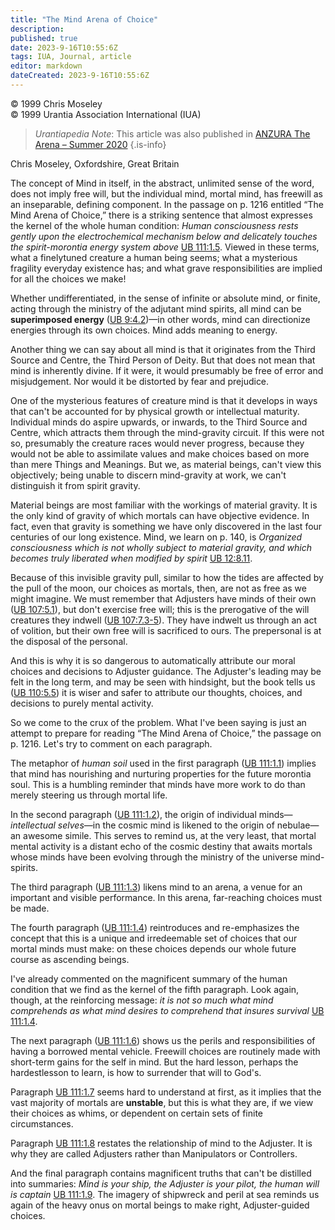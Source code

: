 ```yaml
---
title: "The Mind Arena of Choice"
description: 
published: true
date: 2023-9-16T10:55:6Z
tags: IUA, Journal, article
editor: markdown
dateCreated: 2023-9-16T10:55:6Z
---
```


<p class="v-card v-sheet theme--light grey lighten-3 px-2">© 1999 Chris Moseley<br>© 1999 Urantia Association International (IUA)</p>


> _Urantiapedia Note_: This article was also published in [ANZURA The Arena – Summer 2020](/en/article/Chris_Moseley/The_Mind_Arena_of_Choice)
{.is-info}

Chris Moseley, Oxfordshire, Great Britain

The concept of Mind in itself, in the abstract, unlimited sense of the word, does not imply free will, but the individual mind, mortal mind, has freewill as an inseparable, defining component. In the passage on p. 1216 entitled “The Mind Arena of Choice,” there is a striking sentence that almost expresses the kernel of the whole human condition: _Human consciousness rests gently upon the electrochemical mechanism below and delicately touches the spirit-morontia energy system above_ [UB 111:1.5](/en/The_Urantia_Book/111#p1_5). Viewed in these terms, what a finelytuned creature a human being seems; what a mysterious fragility everyday existence has; and what grave responsibilities are implied for all the choices we make!

Whether undifferentiated, in the sense of infinite or absolute mind, or finite, acting through the ministry of the adjutant mind spirits, all mind can be **superimposed energy** ([UB 9:4.2](/en/The_Urantia_Book/9#p4_2))—in other words, mind can directionize energies through its own choices. Mind adds meaning to energy.

Another thing we can say about all mind is that it originates from the Third Source and Centre, the Third Person of Deity. But that does not mean that mind is inherently divine. If it were, it would presumably be free of error and misjudgement. Nor would it be distorted by fear and prejudice.

One of the mysterious features of creature mind is that it develops in ways that can't be accounted for by physical growth or intellectual maturity. Individual minds do aspire upwards, or inwards, to the Third Source and Centre, which attracts them through the mind-gravity circuit. If this were not so, presumably the creature races would never progress, because they would not be able to assimilate values and make choices based on more than mere Things and Meanings. But we, as material beings, can't view this objectively; being unable to discern mind-gravity at work, we can't distinguish it from spirit gravity.

Material beings are most familiar with the workings of material gravity. It is the only kind of gravity of which mortals can have objective evidence. In fact, even that gravity is something we have only discovered in the last four centuries of our long existence. Mind, we learn on p. 140, is _Organized consciousness which is not wholly subject to material gravity, and which becomes truly liberated when modified by spirit_ [UB 12:8.11](/en/The_Urantia_Book/12#p8_11).

Because of this invisible gravity pull, similar to how the tides are affected by the pull of the moon, our choices as mortals, then, are not as free as we might imagine. We must remember that Adjusters have minds of their own ([UB 107:5.1](/en/The_Urantia_Book/107#p5_1)), but don't exercise free will; this is the prerogative of the will creatures they indwell ([UB 107:7.3-5](/en/The_Urantia_Book/107#p7_3)). They have indwelt us through an act of volition, but their own free will is sacrificed to ours. The prepersonal is at the disposal of the personal.

And this is why it is so dangerous to automatically attribute our moral choices and decisions to Adjuster guidance. The Adjuster's leading may be felt in the long term, and may be seen with hindsight, but the book tells us ([UB 110:5.5](/en/The_Urantia_Book/110#p5_5)) it is wiser and safer to attribute our thoughts, choices, and decisions to purely mental activity.

So we come to the crux of the problem. What I've been saying is just an attempt to prepare for reading “The Mind Arena of Choice,” the passage on p. 1216. Let's try to comment on each paragraph.

The metaphor of _human soil_ used in the first paragraph ([UB 111:1.1](/en/The_Urantia_Book/111#p1_1)) implies that mind has nourishing and nurturing properties for the future morontia soul. This is a humbling reminder that minds have more work to do than merely steering us through mortal life.

In the second paragraph ([UB 111:1.2](/en/The_Urantia_Book/111#p1_2)), the origin of individual minds—_intellectual selves_—in the cosmic mind is likened to the origin of nebulae—an awesome simile. This serves to remind us, at the very least, that mortal mental activity is a distant echo of the cosmic destiny that awaits mortals whose minds have been evolving through the ministry of the universe mind-spirits.

The third paragraph ([UB 111:1.3](/en/The_Urantia_Book/111#p1_3)) likens mind to an arena, a venue for an important and visible performance. In this arena, far-reaching choices must be made.

The fourth paragraph ([UB 111:1.4](/en/The_Urantia_Book/111#p1_4)) reintroduces and re-emphasizes the concept that this is a unique and irredeemable set of choices that our mortal minds must make: on these choices depends our whole future course as ascending beings.

I've already commented on the magnificent summary of the human condition that we find as the kernel of the fifth paragraph. Look again, though, at the reinforcing message: _it is not so much what mind comprehends as what mind desires to comprehend that insures survival_ [UB 111:1.4](/en/The_Urantia_Book/111#p1_4).

The next paragraph ([UB 111:1.6](/en/The_Urantia_Book/111#p1_6)) shows us the perils and responsibilities of having a borrowed mental vehicle. Freewill choices are routinely made with short-term gains for the self in mind. But the hard lesson, perhaps the hardestlesson to learn, is how to surrender that will to God's.

Paragraph [UB 111:1.7](/en/The_Urantia_Book/111#p1_7) seems hard to understand at first, as it implies that the vast majority of mortals are **unstable**, but this is what they are, if we view their choices as whims, or dependent on certain sets of finite circumstances.

Paragraph [UB 111:1.8](/en/The_Urantia_Book/111#p1_8) restates the relationship of mind to the Adjuster. It is why they are called Adjusters rather than Manipulators or Controllers.

And the final paragraph contains magnificent truths that can't be distilled into summaries: _Mind is your ship, the Adjuster is your pilot, the human will is captain_ [UB 111:1.9](/en/The_Urantia_Book/111#p1_9). The imagery of shipwreck and peril at sea reminds us again of the heavy onus on mortal beings to make right, Adjuster-guided choices.